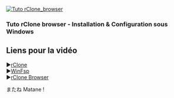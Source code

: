 [![Tuto rClone_browser](https://github.com/user-attachments/assets/2880e7ce-4cac-408d-a67d-bee3a30497f7)](https://youtu.be/f2lbAZ5jViE)


### Tuto rClone browser - Installation & Configuration sous Windows

## Liens pour la vidéo

►[rClone](https://rclone.org/) <br/>
►[WinFsp](https://winfsp.dev/rel/) <br/>
►[rClone Browser](https://github.com/kapitainsky/RcloneBrowser/) 

またね Matane !
